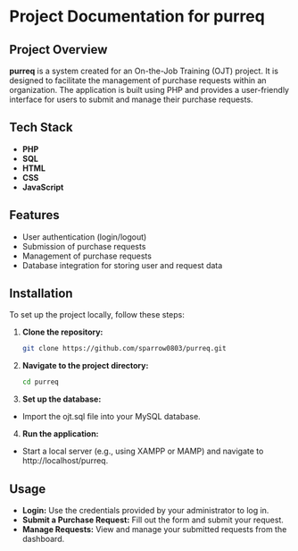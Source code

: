 # Project Documentation for purreq

## Project Overview

**purreq** is a system created for an On-the-Job Training (OJT) project. It is designed to facilitate the management of purchase requests within an organization. The application is built using PHP and provides a user-friendly interface for users to submit and manage their purchase requests.

## Tech Stack

- **PHP**
- **SQL**
- **HTML**
- **CSS**
- **JavaScript**

## Features

- User authentication (login/logout)
- Submission of purchase requests
- Management of purchase requests
- Database integration for storing user and request data

## Installation

To set up the project locally, follow these steps:

1. **Clone the repository:**

   ```bash
   git clone https://github.com/sparrow0803/purreq.git

2. **Navigate to the project directory:**

   ```bash
   cd purreq

3. **Set up the database:**

- Import the ojt.sql file into your MySQL database.

4. **Run the application:**

- Start a local server (e.g., using XAMPP or MAMP) and navigate to http://localhost/purreq.

## Usage

- **Login:** Use the credentials provided by your administrator to log in.
- **Submit a Purchase Request:** Fill out the form and submit your request.
- **Manage Requests:** View and manage your submitted requests from the dashboard.